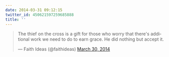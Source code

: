 ```yaml
---
date: 2014-03-31 09:12:15
twitter_id: 450621597259685888
title: ''
---
```


<blockquote class="twitter-tweet"><p lang="en" dir="ltr">The thief on the cross is a gift for those who worry that there&#39;s additional work we need to do to earn grace. He did nothing but accept it.</p>&mdash; Faith Ideas (@faithideas) <a href="https://twitter.com/faithideas/status/450365975767314433?ref_src=twsrc%5Etfw">March 30, 2014</a></blockquote>
<script async src="https://platform.twitter.com/widgets.js" charset="utf-8"></script>
